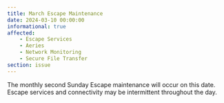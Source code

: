 ```yaml
---
title: March Escape Maintenance 
date: 2024-03-10 00:00:00
informational: true
affected:
    - Escape Services
    - Aeries
    - Network Monitoring
    - Secure File Transfer
section: issue
---
```


The monthly second Sunday Escape maintenance will occur on this date. Escape services and connectivity may be intermittent throughout the day.
